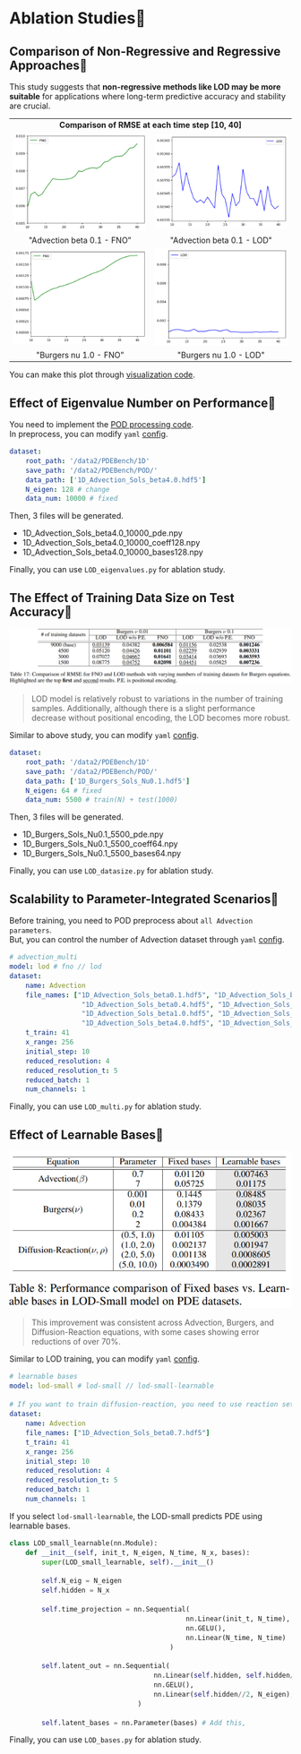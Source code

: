 # Ablation Studies🥛
## Comparison of Non-Regressive and Regressive Approaches🦎
This study suggests that **non-regressive methods like LOD may be more suitable** for applications where long-term predictive accuracy and stability are crucial.
<table class="center">
<tr>
  <td style="text-align:center;" colspan="2"><b>Comparison of RMSE at each time step [10, 40]</b></td>
</tr>
<tr>
  <td><img src="../images/adv_time_0.1_FNO.png"></td>
  <td><img src="../images/adv_time_0.1_LOD.png"></td>           
</tr>
<tr>
  <td width=25% style="text-align:center;">"Advection beta 0.1 - FNO”</td>
  <td width=25% style="text-align:center;">"Advection beta 0.1 - LOD"</td>
</tr>

<tr>
  <td><img src="../images/bur_time_1.0_FNO.png"></td>
  <td><img src="../images/bur_time_1.0_LOD.png"></td>           
</tr>
<tr>
  <td width=25% style="text-align:center;">"Burgers nu 1.0 - FNO”</td>
  <td width=25% style="text-align:center;">"Burgers nu 1.0 - LOD"</td>
</tr>
</table>

You can make this plot through [visualization code](https://github.com/voltwin-dev/LOD-ML/blob/main/1D_visualization.py#L292).
  
## Effect of Eigenvalue Number on Performance🐍
You need to implement the [POD processing code]().  
In preprocess, you can modify `yaml` [config]().  
```yaml
dataset:
    root_path: '/data2/PDEBench/1D'
    save_path: '/data2/PDEBench/POD/'
    data_path: ['1D_Advection_Sols_beta4.0.hdf5']
    N_eigen: 128 # change
    data_num: 10000 # fixed
```

Then, 3 files will be generated.  
- 1D_Advection_Sols_beta4.0_10000_pde.npy
- 1D_Advection_Sols_beta4.0_10000_coeff128.npy
- 1D_Advection_Sols_beta4.0_10000_bases128.npy
  
Finally, you can use `LOD_eigenvalues.py` for ablation study.  
  
## The Effect of Training Data Size on Test Accuracy🐲
![](./images/ablation3.png)
> LOD model is relatively robust to variations in the number of training samples. Additionally, although there is a slight performance decrease without positional encoding, the LOD becomes more robust.
  
Similar to above study, you can modify `yaml` [config]().  
```yaml
dataset:
    root_path: '/data2/PDEBench/1D'
    save_path: '/data2/PDEBench/POD/'
    data_path: ['1D_Burgers_Sols_Nu0.1.hdf5']
    N_eigen: 64 # fixed
    data_num: 5500 # train(N) + test(1000)
```

Then, 3 files will be generated.  
- 1D_Burgers_Sols_Nu0.1_5500_pde.npy
- 1D_Burgers_Sols_Nu0.1_5500_coeff64.npy
- 1D_Burgers_Sols_Nu0.1_5500_bases64.npy
  
Finally, you can use `LOD_datasize.py` for ablation study.
  
## Scalability to Parameter-Integrated Scenarios🐉
Before training, you need to POD preprocess about `all Advection parameters`.  
But, you can control the number of Advection dataset through `yaml` [config]().
```yaml
# advection_multi
model: lod # fno // lod
dataset:
    name: Advection
    file_names: ["1D_Advection_Sols_beta0.1.hdf5", "1D_Advection_Sols_beta0.2.hdf5", 
                  "1D_Advection_Sols_beta0.4.hdf5", "1D_Advection_Sols_beta0.7.hdf5", 
                  "1D_Advection_Sols_beta1.0.hdf5", "1D_Advection_Sols_beta2.0.hdf5",
                  "1D_Advection_Sols_beta4.0.hdf5", "1D_Advection_Sols_beta7.0.hdf5"]
    t_train: 41
    x_range: 256
    initial_step: 10
    reduced_resolution: 4
    reduced_resolution_t: 5
    reduced_batch: 1
    num_channels: 1
```
  
Finally, you can use `LOD_multi.py` for ablation study.
  
## Effect of Learnable Bases🦕
<p align="center"><img src="./images/ablation5.png"></p>

> This improvement was consistent across Advection, Burgers, and Diffusion-Reaction equations, with some cases showing error reductions of over 70%.
  
Similar to LOD training, you can modify `yaml` [config]().  
```yaml
# learnable bases
model: lod-small # lod-small // lod-small-learnable

# If you want to train diffusion-reaction, you need to use reaction setup.
dataset:
    name: Advection
    file_names: ["1D_Advection_Sols_beta0.7.hdf5"]
    t_train: 41
    x_range: 256
    initial_step: 10
    reduced_resolution: 4
    reduced_resolution_t: 5
    reduced_batch: 1
    num_channels: 1
```
  
If you select `lod-small-learnable`, the LOD-small predicts PDE using learnable bases.
```python
class LOD_small_learnable(nn.Module):
    def __init__(self, init_t, N_eigen, N_time, N_x, bases):
        super(LOD_small_learnable, self).__init__()

        self.N_eig = N_eigen
        self.hidden = N_x

        self.time_projection = nn.Sequential(
                                            nn.Linear(init_t, N_time), # no //2
                                            nn.GELU(),
                                            nn.Linear(N_time, N_time)
                                        )   

        self.latent_out = nn.Sequential(
                                    nn.Linear(self.hidden, self.hidden//2),
                                    nn.GELU(),
                                    nn.Linear(self.hidden//2, N_eigen),
                                )
        
        self.latent_bases = nn.Parameter(bases) # Add this,
```

Finally, you can use `LOD_bases.py` for ablation study.
